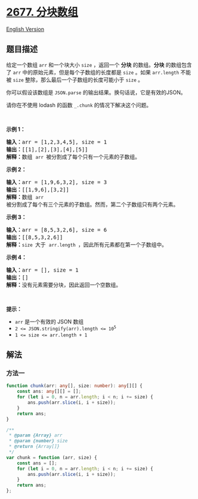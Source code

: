 # [2677. 分块数组](https://leetcode.cn/problems/chunk-array)

[English Version](/solution/2600-2699/2677.Chunk%20Array/README_EN.md)

<!-- tags: -->

## 题目描述

<!-- 这里写题目描述 -->

<p>给定一个数组&nbsp;<code>arr</code>&nbsp;和一个块大小&nbsp;<code>size</code>&nbsp;，返回一个 <strong>分块</strong>&nbsp;的数组。<strong>分块</strong>&nbsp;的数组包含了&nbsp;<code>arr</code>&nbsp;中的原始元素，但是每个子数组的长度都是&nbsp;<code>size</code>&nbsp;。如果&nbsp;<code>arr.length</code>&nbsp;不能被&nbsp;<code>size</code>&nbsp;整除，那么最后一个子数组的长度可能小于&nbsp;<code>size</code>&nbsp;。</p>

<p>你可以假设该数组是&nbsp;<code>JSON.parse</code>&nbsp;的输出结果。换句话说，它是有效的JSON。</p>

<p>请你在不使用 lodash 的函数&nbsp;<code>_.chunk</code>&nbsp;的情况下解决这个问题。</p>

<p>&nbsp;</p>

<p><strong class="example">示例 1：</strong></p>

<pre>
<b>输入：</b>arr = [1,2,3,4,5], size = 1
<b>输出：</b>[[1],[2],[3],[4],[5]]
<b>解释：</b>数组 <code>arr </code>被分割成了每个只有一个元素的子数组。
</pre>

<p><strong class="example">示例 2：</strong></p>

<pre>
<b>输入：</b>arr = [1,9,6,3,2], size = 3
<b>输出：</b>[[1,9,6],[3,2]]
<b>解释：</b>数组 <code>arr </code>被分割成了每个有三个元素的子数组。然而，第二个子数组只有两个元素。
</pre>

<p><strong class="example">示例 3：</strong></p>

<pre>
<b>输入：</b>arr = [8,5,3,2,6], size = 6
<b>输出：</b>[[8,5,3,2,6]]
<b>解释：</b><code>size </code>大于 <code>arr.length </code>，因此所有元素都在第一个子数组中。
</pre>

<p><strong class="example">示例 4：</strong></p>

<pre>
<b>输入：</b>arr = [], size = 1
<b>输出：</b>[]
<b>解释：</b>没有元素需要分块，因此返回一个空数组。</pre>

<p>&nbsp;</p>

<p><b>提示：</b></p>

<ul>
	<li><code>arr</code>&nbsp;是一个有效的 JSON 数组</li>
	<li><code>2 &lt;= JSON.stringify(arr).length &lt;= 10<sup>5</sup></code></li>
	<li><code>1 &lt;= size &lt;= arr.length + 1</code></li>
</ul>

## 解法

### 方法一

<!-- tabs:start -->

```ts
function chunk(arr: any[], size: number): any[][] {
    const ans: any[][] = [];
    for (let i = 0, n = arr.length; i < n; i += size) {
        ans.push(arr.slice(i, i + size));
    }
    return ans;
}
```

```js
/**
 * @param {Array} arr
 * @param {number} size
 * @return {Array[]}
 */
var chunk = function (arr, size) {
    const ans = [];
    for (let i = 0, n = arr.length; i < n; i += size) {
        ans.push(arr.slice(i, i + size));
    }
    return ans;
};
```

<!-- tabs:end -->

<!-- end -->

